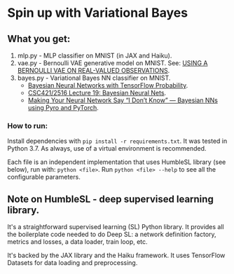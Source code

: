 # Spin up with Variational Bayes

## What you get:

1. mlp.py - MLP classifier on MNIST (in JAX and Haiku).
2. vae.py - Bernoulli VAE generative model on MNIST.
   See: [USING A BERNOULLI VAE ON REAL-VALUED OBSERVATIONS](http://ruishu.io/2018/03/19/bernoulli-vae/).
3. bayes.py - Variational Bayes NN classifier on MNIST.
   * [Bayesian Neural Networks with TensorFlow Probability](https://towardsdatascience.com/bayesian-neural-networks-with-tensorflow-probability-fbce27d6ef6).
   * [CSC421/2516 Lecture 19: Bayesian Neural Nets](http://www.cs.toronto.edu/~rgrosse/courses/csc421_2019/slides/lec19.pdf).
   * [Making Your Neural Network Say “I Don’t Know” — Bayesian NNs using Pyro and PyTorch](https://towardsdatascience.com/making-your-neural-network-say-i-dont-know-bayesian-nns-using-pyro-and-pytorch-b1c24e6ab8cd).

### How to run:

Install dependencies with `pip install -r requirements.txt`. It was tested in Python 3.7. As always, use of a virtual environment is recommended.

Each file is an independent implementation that uses HumbleSL library (see below), run with: `python <file>`. Run `python <file> --help` to see all the configurable parameters.

## Note on HumbleSL - deep supervised learning library.

It's a straightforward supervised learning (SL) Python library. It provides all the boilerplate code needed to do Deep SL: a network definition factory, metrics and losses, a data loader, train loop, etc.

It's backed by the JAX library and the Haiku framework. It uses TensorFlow Datasets for data loading and preprocessing.

